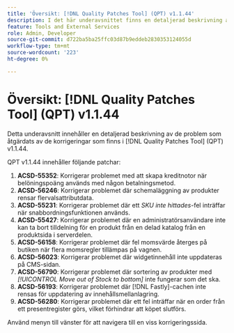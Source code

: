 ```yaml
---
title: 'Översikt: [!DNL Quality Patches Tool] (QPT) v1.1.44'
description: I det här underavsnittet finns en detaljerad beskrivning av de problem som åtgärdats av de korrigeringar som finns i  [!DNL Quality Patches Tool] (QPT) v1.1.44.
feature: Tools and External Services
role: Admin, Developer
source-git-commit: d722ba5ba25ffc03d87b9eddeb2830353124055d
workflow-type: tm+mt
source-wordcount: '223'
ht-degree: 0%

---
```


# Översikt: [!DNL Quality Patches Tool] (QPT) v1.1.44

Detta underavsnitt innehåller en detaljerad beskrivning av de problem som åtgärdats av de korrigeringar som finns i [!DNL Quality Patches Tool] (QPT) v1.1.44.

QPT v1.1.44 innehåller följande patchar:

1. **ACSD-55352**: Korrigerar problemet med att skapa kreditnotor när belöningspoäng används med någon betalningsmetod.
1. **ACSD-56246**: Korrigerar problemet där schemaläggning av produkter rensar flervalsattributdata.
1. **ACSD-55231**: Korrigerar problemet där ett *SKU inte hittades*-fel inträffar när snabbordningsfunktionen används.
1. **ACSD-55427**: Korrigerar problemet där en administratörsanvändare inte kan ta bort tilldelning för en produkt från en delad katalog från en produktsida i serverdelen.
1. **ACSD-56158**: Korrigerar problemet där fel momsvärde återges på butiken när flera momsregler tillämpas på vagnen.
1. **ACSD-56023**: Korrigerar problemet där widgetinnehåll inte uppdateras på CMS-sidan.
1. **ACSD-56790**: Korrigerar problemet där sortering av produkter med *[!UICONTROL Move out of Stock to bottom]* inte fungerar som det ska.
1. **ACSD-56193**: Korrigerar problemet där [!DNL Fastly]-cachen inte rensas för uppdatering av innehållsmellanlagring.
1. **ACSD-56280**: Korrigerar problemet där ett fel inträffar när en order från ett presentregister görs, vilket förhindrar att köpet slutförs.

Använd menyn till vänster för att navigera till en viss korrigeringssida.
